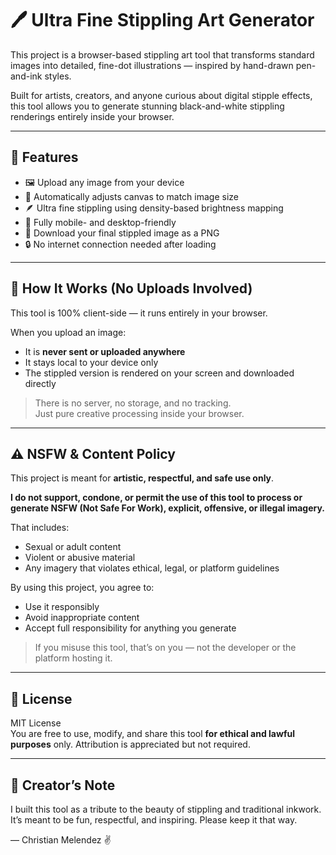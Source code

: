 # 🖊️ Ultra Fine Stippling Art Generator

This project is a browser-based stippling art tool that transforms standard images into detailed, fine-dot illustrations — inspired by hand-drawn pen-and-ink styles.

Built for artists, creators, and anyone curious about digital stipple effects, this tool allows you to generate stunning black-and-white stippling renderings entirely inside your browser.

---

## 🚀 Features

- 🖼️ Upload any image from your device
- 🧠 Automatically adjusts canvas to match image size
- 🪶 Ultra fine stippling using density-based brightness mapping
- 📱 Fully mobile- and desktop-friendly
- 💾 Download your final stippled image as a PNG
- 🔒 No internet connection needed after loading

---

## 🧠 How It Works (No Uploads Involved)

This tool is 100% client-side — it runs entirely in your browser.

When you upload an image:
- It is **never sent or uploaded anywhere**
- It stays local to your device only
- The stippled version is rendered on your screen and downloaded directly

> There is no server, no storage, and no tracking.  
> Just pure creative processing inside your browser.

---

## ⚠️ NSFW & Content Policy

This project is meant for **artistic, respectful, and safe use only**.

**I do not support, condone, or permit the use of this tool to process or generate NSFW (Not Safe For Work), explicit, offensive, or illegal imagery.**

That includes:
- Sexual or adult content
- Violent or abusive material
- Any imagery that violates ethical, legal, or platform guidelines

By using this project, you agree to:
- Use it responsibly
- Avoid inappropriate content
- Accept full responsibility for anything you generate

> If you misuse this tool, that’s on you — not the developer or the platform hosting it.

---

## 📜 License

MIT License  
You are free to use, modify, and share this tool **for ethical and lawful purposes** only. Attribution is appreciated but not required.

---

## 🙏 Creator’s Note

I built this tool as a tribute to the beauty of stippling and traditional inkwork.  
It’s meant to be fun, respectful, and inspiring. Please keep it that way.

— Christian Melendez ✌️
